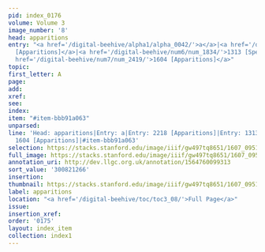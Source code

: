 ```yaml
---
pid: index_0176
volume: Volume 3
image_number: '8'
head: apparitions
entry: "<a href='/digital-beehive/alpha1/alpha_0042/'>a</a>|<a href='/digital-beehive/num9/num_3161/'>2218
  [Apparitions]</a>|<a href='/digital-beehive/num6/num_1834/'>1313 [Spectres]</a>|<a
  href='/digital-beehive/num7/num_2419/'>1604 [Apparitions]</a>"
topic:
first_letter: A
page:
add:
xref:
see:
index:
item: "#item-bbb91a063"
unparsed:
line: 'Head: apparitions|Entry: a|Entry: 2218 [Apparitions]|Entry: 1313 [Spectres]|Entry:
  1604 [Apparitions]|#item-bbb91a063'
selection: https://stacks.stanford.edu/image/iiif/gw497tq8651/1607_0951/1101,1266,712,135/full/0/default.jpg
full_image: https://stacks.stanford.edu/image/iiif/gw497tq8651/1607_0951/full/full/0/default.jpg
annotation_uri: http://dev.llgc.org.uk/annotation/1564760099313
sort_value: '300821266'
insertion:
thumbnail: https://stacks.stanford.edu/image/iiif/gw497tq8651/1607_0951/1101,1266,712,135/150,/0/default.jpg
label: apparitions
location: "<a href='/digital-beehive/toc/toc3_08/'>Full Page</a>"
issue:
insertion_xref:
order: '0175'
layout: index_item
collection: index1
---
```

